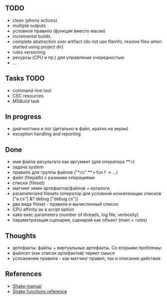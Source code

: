 ﻿## TODO
  * clean (phony actions)
  * multiple outputs
  * условное правило (функция вместо маски)
  * incremental builds
  * complete abstraction over artifact (do not use fileinfo, resolve files when started using project dir)
  * rules versioning
  * ресурсы (CPU и пр.) для управления очередностью
  * ...

## Tasks TODO
  * command-line tool
  * CSC resources
  * MSBuild task


## In progress
  * диагностика и лог (детально в файл, кратко на экран)
  * exception handling and reporting

## Done
 * имя файла-результата как аргумент (для оператора **>)
 * задача system
 * правило для группы файлов ("\*.rc" \*\*> fun f -> ...)
 * файл (filepath) с разными операциями
 * списки (fileset)
 * матчинг имен артефактов/файлов + каталоги
 * parameterized filesets (оператор для условной конкатенации списков ["a.cs"] &? debug ["debug.cs"])
 * два вида fileset - правила и вычисленный список
 * CPU affinity as a script option
 * xake exec parameters (number of threads, log file, verbosity)
 * параметризация сценария, сценарий как объект (main + rules)

## Thoughts
 * артефакты: файлы + виртуальные артефакты. Со вторыми проблемы:
 * файлсет (как список артефактов) теряет смысл
 * усложнение правила - как матчинг правил, так и описание действия

## References
  * [Shake manual](https://github.com/ndmitchell/shake/blob/master/docs/Manual.md)
  * [Shake functions reference](http://hackage.haskell.org/package/shake-0.11.4/docs/Development-Shake.html)